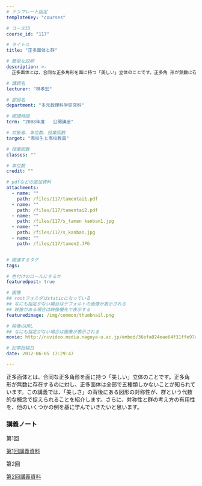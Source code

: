```yaml
---
# テンプレート指定
templateKey: "courses"

# コースID
course_id: "117"

# タイトル
title: "正多面体と群"

# 簡単な説明
description: >-
  正多面体とは、合同な正多角形を面に持つ「美しい」立体のことです。正多角 形が無数に存在するのに対し、正多面体は全部で五種類しかないことが知られています。この講義では、「美しさ」の背後にある図形の対称性...

# 講師名
lecturer: "林孝宏"

# 部局名
department: "多元数理科学研究科"

# 開講時限
term: "2008年度	公開講座"

# 対象者、単位数、授業回数
target: "高校生と高校教員"

# 授業回数
classes: ""

# 単位数
credit: ""

# pdfなどの追加資料
attachments: 
  - name: "" 
    path: /files/117/tamentai1.pdf
  - name: "" 
    path: /files/117/tamentai2.pdf
  - name: "" 
    path: /files/117/s_tamen kanban1.jpg
  - name: "" 
    path: /files/117/s_kanban.jpg
  - name: "" 
    path: /files/117/tamen2.JPG


# 関連するタグ
tags:

# 色付けのロールにするか
featuredpost: true

# 画像
## rootフォルダはstaticになっている
## なにも指定がない場合はデフォルトの画像が表示される
## 映像がある場合は映像優先で表示する
featuredimage: /img/common/thumbnail.png

# 映像のURL
## なにも指定がない場合は画像が表示される
movie: http://nuvideo.media.nagoya-u.ac.jp/embed/36efa024eae64f31ffe97aa878339d46268d1129

# 記事投稿日
date: 2012-06-05 17:29:47

---
```

正多面体とは、合同な正多角形を面に持つ「美しい」立体のことです。正多角 形が無数に存在するのに対し、正多面体は全部で五種類しかないことが知られています。この講義では、「美しさ」の背後にある図形の対称性が、群という代数的な概念で捉えられることを紹介します。さらに、対称性と群の考え方の有用性を、他のいくつかの例を基に学んでいきたいと思います。




### 講義ノート

第1回 


[第1回講義資料](/files/117/tamentai1.pdf) 

第2回 


[第2回講義資料](/files/117/tamentai2.pdf) 


